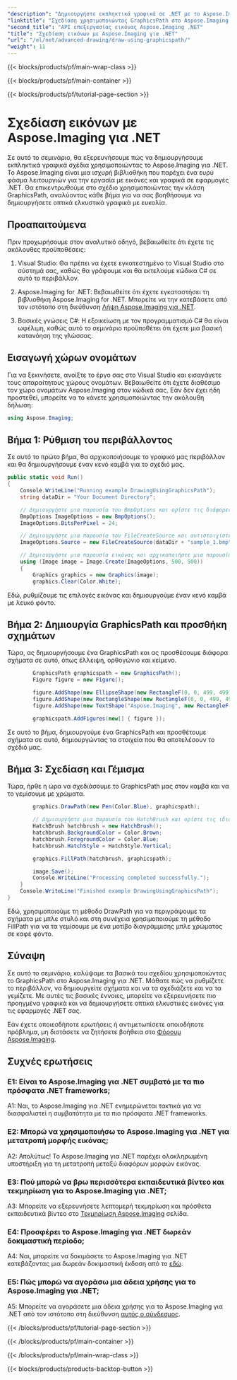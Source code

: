 ```yaml
---
"description": "Δημιουργήστε εκπληκτικά γραφικά σε .NET με το Aspose.Imaging. Εξερευνήστε αναλυτικά εκπαιδευτικά βίντεο και ξεκλειδώστε τη δύναμη της επεξεργασίας εικόνας."
"linktitle": "Σχεδίαση χρησιμοποιώντας GraphicsPath στο Aspose.Imaging για .NET"
"second_title": "API επεξεργασίας εικόνας Aspose.Imaging .NET"
"title": "Σχεδίαση εικόνων με Aspose.Imaging για .NET"
"url": "/el/net/advanced-drawing/draw-using-graphicspath/"
"weight": 11
---
```


{{< blocks/products/pf/main-wrap-class >}}

{{< blocks/products/pf/main-container >}}

{{< blocks/products/pf/tutorial-page-section >}}

# Σχεδίαση εικόνων με Aspose.Imaging για .NET

Σε αυτό το σεμινάριο, θα εξερευνήσουμε πώς να δημιουργήσουμε εκπληκτικά γραφικά σχέδια χρησιμοποιώντας το Aspose.Imaging για .NET. Το Aspose.Imaging είναι μια ισχυρή βιβλιοθήκη που παρέχει ένα ευρύ φάσμα λειτουργιών για την εργασία με εικόνες και γραφικά σε εφαρμογές .NET. Θα επικεντρωθούμε στο σχέδιο χρησιμοποιώντας την κλάση GraphicsPath, αναλύοντας κάθε βήμα για να σας βοηθήσουμε να δημιουργήσετε οπτικά ελκυστικά γραφικά με ευκολία.

## Προαπαιτούμενα

Πριν προχωρήσουμε στον αναλυτικό οδηγό, βεβαιωθείτε ότι έχετε τις ακόλουθες προϋποθέσεις:

1. Visual Studio: Θα πρέπει να έχετε εγκατεστημένο το Visual Studio στο σύστημά σας, καθώς θα γράφουμε και θα εκτελούμε κώδικα C# σε αυτό το περιβάλλον.

2. Aspose.Imaging for .NET: Βεβαιωθείτε ότι έχετε εγκαταστήσει τη βιβλιοθήκη Aspose.Imaging for .NET. Μπορείτε να την κατεβάσετε από τον ιστότοπο στη διεύθυνση [Λήψη Aspose.Imaging για .NET](https://releases.aspose.com/imaging/net/).

3. Βασικές γνώσεις C#: Η εξοικείωση με τον προγραμματισμό C# θα είναι ωφέλιμη, καθώς αυτό το σεμινάριο προϋποθέτει ότι έχετε μια βασική κατανόηση της γλώσσας.

## Εισαγωγή χώρων ονομάτων

Για να ξεκινήσετε, ανοίξτε το έργο σας στο Visual Studio και εισαγάγετε τους απαραίτητους χώρους ονομάτων. Βεβαιωθείτε ότι έχετε διαθέσιμο τον χώρο ονομάτων Aspose.Imaging στον κώδικά σας. Εάν δεν έχει ήδη προστεθεί, μπορείτε να το κάνετε χρησιμοποιώντας την ακόλουθη δήλωση:

```csharp
using Aspose.Imaging;
```

## Βήμα 1: Ρύθμιση του περιβάλλοντος

Σε αυτό το πρώτο βήμα, θα αρχικοποιήσουμε το γραφικό μας περιβάλλον και θα δημιουργήσουμε έναν κενό καμβά για το σχέδιό μας.

```csharp
public static void Run()
{
    Console.WriteLine("Running example DrawingUsingGraphicsPath");
    string dataDir = "Your Document Directory";

    // Δημιουργήστε μια παρουσία του BmpOptions και ορίστε τις διάφορες ιδιότητές του
    BmpOptions ImageOptions = new BmpOptions();
    ImageOptions.BitsPerPixel = 24;

    // Δημιουργήστε μια παρουσία του FileCreateSource και αντιστοιχίστε την στην ιδιότητα Source
    ImageOptions.Source = new FileCreateSource(dataDir + "sample_1.bmp", false);

    // Δημιουργήστε μια παρουσία εικόνας και αρχικοποιήστε μια παρουσία γραφικών
    using (Image image = Image.Create(ImageOptions, 500, 500))
    {
        Graphics graphics = new Graphics(image);
        graphics.Clear(Color.White);
```

Εδώ, ρυθμίζουμε τις επιλογές εικόνας και δημιουργούμε έναν κενό καμβά με λευκό φόντο.

## Βήμα 2: Δημιουργία GraphicsPath και προσθήκη σχημάτων

Τώρα, ας δημιουργήσουμε ένα GraphicsPath και ας προσθέσουμε διάφορα σχήματα σε αυτό, όπως έλλειψη, ορθογώνιο και κείμενο.

```csharp
        GraphicsPath graphicspath = new GraphicsPath();
        Figure figure = new Figure();

        figure.AddShape(new EllipseShape(new RectangleF(0, 0, 499, 499)));
        figure.AddShape(new RectangleShape(new RectangleF(0, 0, 499, 499)));
        figure.AddShape(new TextShape("Aspose.Imaging", new RectangleF(170, 225, 170, 100), new Font("Arial", 20), StringFormat.GenericTypographic));

        graphicspath.AddFigures(new[] { figure });
```

Σε αυτό το βήμα, δημιουργούμε ένα GraphicsPath και προσθέτουμε σχήματα σε αυτό, δημιουργώντας τα στοιχεία που θα αποτελέσουν το σχέδιό μας.

## Βήμα 3: Σχεδίαση και Γέμισμα

Τώρα, ήρθε η ώρα να σχεδιάσουμε το GraphicsPath μας στον καμβά και να το γεμίσουμε με χρώματα.

```csharp
        graphics.DrawPath(new Pen(Color.Blue), graphicspath);

        // Δημιουργήστε μια παρουσία του HatchBrush και ορίστε τις ιδιότητές του
        HatchBrush hatchbrush = new HatchBrush();
        hatchbrush.BackgroundColor = Color.Brown;
        hatchbrush.ForegroundColor = Color.Blue;
        hatchbrush.HatchStyle = HatchStyle.Vertical;

        graphics.FillPath(hatchbrush, graphicspath);

        image.Save();
        Console.WriteLine("Processing completed successfully.");
    }
    Console.WriteLine("Finished example DrawingUsingGraphicsPath");
}
```

Εδώ, χρησιμοποιούμε τη μέθοδο DrawPath για να περιγράψουμε τα σχήματα με μπλε στυλό και στη συνέχεια χρησιμοποιούμε τη μέθοδο FillPath για να τα γεμίσουμε με ένα μοτίβο διαγράμμισης μπλε χρώματος σε καφέ φόντο.

## Σύναψη

Σε αυτό το σεμινάριο, καλύψαμε τα βασικά του σχεδίου χρησιμοποιώντας το GraphicsPath στο Aspose.Imaging για .NET. Μάθατε πώς να ρυθμίζετε το περιβάλλον, να δημιουργείτε σχήματα και να τα σχεδιάζετε και να τα γεμίζετε. Με αυτές τις βασικές έννοιες, μπορείτε να εξερευνήσετε πιο προηγμένα γραφικά και να δημιουργήσετε οπτικά ελκυστικές εικόνες για τις εφαρμογές .NET σας.

Εάν έχετε οποιεσδήποτε ερωτήσεις ή αντιμετωπίσετε οποιοδήποτε πρόβλημα, μη διστάσετε να ζητήσετε βοήθεια στο [Φόρουμ Aspose.Imaging](https://forum.aspose.com/).

## Συχνές ερωτήσεις

### Ε1: Είναι το Aspose.Imaging για .NET συμβατό με τα πιο πρόσφατα .NET frameworks;

A1: Ναι, το Aspose.Imaging για .NET ενημερώνεται τακτικά για να διασφαλιστεί η συμβατότητα με τα πιο πρόσφατα .NET frameworks.

### Ε2: Μπορώ να χρησιμοποιήσω το Aspose.Imaging για .NET για μετατροπή μορφής εικόνας;

A2: Απολύτως! Το Aspose.Imaging για .NET παρέχει ολοκληρωμένη υποστήριξη για τη μετατροπή μεταξύ διαφόρων μορφών εικόνας.

### Ε3: Πού μπορώ να βρω περισσότερα εκπαιδευτικά βίντεο και τεκμηρίωση για το Aspose.Imaging για .NET;

A3: Μπορείτε να εξερευνήσετε λεπτομερή τεκμηρίωση και πρόσθετα εκπαιδευτικά βίντεο στο [Τεκμηρίωση Aspose.Imaging](https://reference.aspose.com/imaging/net/) σελίδα.

### Ε4: Προσφέρει το Aspose.Imaging για .NET δωρεάν δοκιμαστική περίοδο;

A4: Ναι, μπορείτε να δοκιμάσετε το Aspose.Imaging για .NET κατεβάζοντας μια δωρεάν δοκιμαστική έκδοση από το [εδώ](https://releases.aspose.com/).

### Ε5: Πώς μπορώ να αγοράσω μια άδεια χρήσης για το Aspose.Imaging για .NET;

A5: Μπορείτε να αγοράσετε μια άδεια χρήσης για το Aspose.Imaging για .NET από τον ιστότοπο στη διεύθυνση [αυτός ο σύνδεσμος](https://purchase.aspose.com/buy).

{{< /blocks/products/pf/tutorial-page-section >}}

{{< /blocks/products/pf/main-container >}}

{{< /blocks/products/pf/main-wrap-class >}}

{{< blocks/products/products-backtop-button >}}